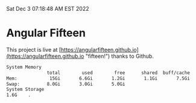 Sat Dec  3 07:18:48 AM EST 2022

# Angular Fifteen


This project is live at [https://angularfifteen.github.io](https://angularfifteen.github.io "fifteen!") thanks to Github.

```bash
System Memory
               total        used        free      shared  buff/cache   available
Mem:            15Gi       6.6Gi       1.2Gi       1.1Gi       7.5Gi       7.3Gi
Swap:          8.0Gi       3.0Gi       5.0Gi
System Storage
1.6G	.
```
